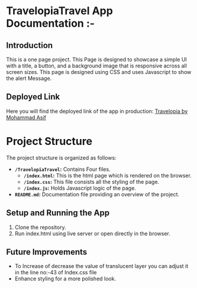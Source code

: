 # TravelopiaTravel App Documentation :-

## Introduction
This is a one page project. This Page is designed to showcase a simple UI with a title, a button, and a background image that is responsive across all screen sizes.
This page is designed using CSS and uses Javascript to show the alert Message.



## Deployed Link
Here you will find the deployed link of the app in production: [Travelopia by Mohammad Asif](https://travelopiatravel.netlify.app/)


# Project Structure
The project structure is organized as follows:



- **`/TravelopiaTravel`:** Contains Four files.
  - **`/index.html`:** This is the html page which is rendered on the browser.
  - **`/index.css`:** This file consists all the styling of the page.
  - **`/index.js`:** Holds Javascript logic of the page.
- **`README.md`:** Documentation file providing an overview of the project.



## Setup and Running the App
1. Clone the repository.
2. Run index.html using live server or open directly in the browser.


## Future Improvements
- To Increase of decrease the value of translucent layer you can adjust it in the line no:-43 of Index.css file
- Enhance styling for a more polished look.



